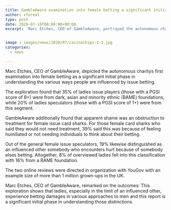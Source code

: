 ```yaml
---
title: GambleAware examination into female betting a significant initial step
author: xforeal 
type: post
date: 2020-07-16T00:00:00+00:00
excerpt: 'Marc Etches, CEO of GambleAware, portrayed the autonomous charitys first examination into female betting as a significant initial phase in understanding the various ways people are influenced by issue gambling '


image : images/news/2020/07/casinochips-1-1.jpg
categories:
  - news

---
```

Marc Etches, CEO of GambleAware, depicted the autonomous charitys first examination into female betting as a significant initial phase in understanding the various ways people are influenced by issue betting. 

The exploration found that 35&percnt; of ladies issue players (those with a PGSI score of 8+) were from dark, asian and minority ethnic (BAME) foundations, while 20&percnt; of ladies speculators (those with a PGSI score of 1+) were from this segment. 

GambleAware additionally found that apparent shame was an obstruction to treatment for female issue card sharks. For those female card sharks who said they would not need treatment, 39&percnt; said this was because of feeling humiliated or not needing individuals to think about their betting. 

Out of the general female issue speculators, 19&percnt; likewise distinguished as an influenced other somebody who encounters hurt because of somebody elses betting. Altogether, 8&percnt; of overviewed ladies fell into this classification with 16&percnt; from a BAME foundation. 

The two online reviews were directed in organization with YouGov with an example size of more than 1 million grown-ups in the UK. 

Marc Etches, CEO of GambleAware, remarked on the outcomes: This exploration shows that ladies, especially in the limit of an influenced other, experience betting damages in various approaches to men and this report is a significant initial phase in understanding those distinctions.